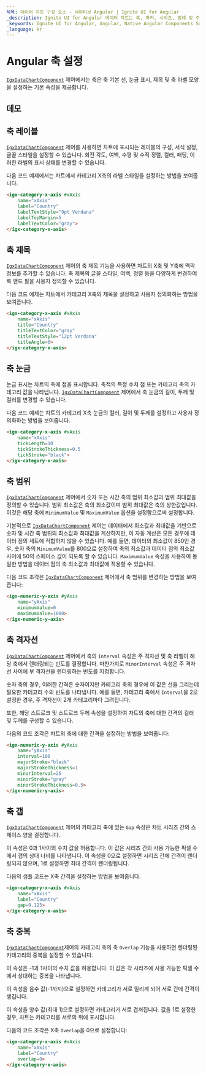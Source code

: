 ```yaml
---
제목: 데이터 차트 구성 요소 - 네이티브 Angular | Ignite UI for Angular
_description: Ignite UI for Angular 데이터 차트는 축, 마커, 시리즈, 범례 및 주석 레이어의 모듈 식 디자인을 제공하는 차트 구성 요소입니다. 이 차트를 사용하면 동일한 차트 영역에 이러한 시각적 요소의 인스턴스를 여러 개 만들어 복합 차트 뷰를 만들 수 있습니다.
_keywords: Ignite UI for Angular, Angular, Native Angular Components Suite, Native Angular Controls, Native Angular Components, Native Angular Components Library, Angular Chart, Angular Chart Control, Angular Chart Example, Angular Chart Component, Angular Data Chart
_language: kr
---
```


# Angular 축 설정

[`IgxDataChartComponent`]({environment:dvApiBaseUrl}/products/ignite-ui-angular/api/docs/typescript/latest/classes/igxdatachartcomponent.html) 제어에서는 축은 축 기본 선, 눈금 표시, 제목 및 축 라벨 모양을 설정하는 기본 속성을 제공합니다.

## 데모

<code-view style="height: 500px" 
           data-demos-base-url="{environment:dvDemosBaseUrl}" 
           iframe-src="{environment:dvDemosBaseUrl}/charts/data-chart-axis-settings"  
           github-src="charts/data-chart/axis-settings">
</code-view>

<div class="divider--half"></div>

## 축 레이블

[`IgxDataChartComponent`]({environment:dvApiBaseUrl}/products/ignite-ui-angular/api/docs/typescript/latest/classes/igxdatachartcomponent.html) 제어를 사용하면 차트에 표시되는 레이블의 구성, 서식 설정, 글꼴 스타일을 설정할 수 있습니다. 회전 각도, 여백, 수평 및 수직 정렬, 컬러, 패딩, 이러한 라벨의 표시 상태를 변경할 수 있습니다.

다음 코드 예제에서는 차트에서 카테고리 X축의 라벨 스타일을 설정하는 방법을 보여줍니다.

```html
<igx-category-x-axis #xAxis
    name="xAxis"
    label="Country"
    labelTextStyle="9pt Verdana"
    labelTopMargin=5
    labelTextColor="gray">
</igx-category-x-axis>
```

## 축 제목

[`IgxDataChartComponent`]({environment:dvApiBaseUrl}/products/ignite-ui-angular/api/docs/typescript/latest/classes/igxdatachartcomponent.html) 제어의 축 제목 기능을 사용하면 차트의 X축 및 Y축에 맥락 정보를 추가할 수 있습니다. 축 제목의 글꼴 스타일, 여백, 정렬 등을 다양하게 변경하여 룩 앤드 필을 사용자 정의할 수 있습니다.

다음 코드 예제는 차트에서 카테고리 X축의 제목을 설정하고 사용자 정의화하는 방법을 보여줍니다.

```html
<igx-category-x-axis #xAxis
    name="xAxis"
    title="Country"
    titleTextColor="gray"
    titleTextStyle="12pt Verdana"
    titleAngle=0>
</igx-category-x-axis>
```

## 축 눈금

눈금 표시는 차트의 축에 점을 표시합니다. 축적의 특정 수치 점 또는 카테고리 축의 카테고리 값을 나타냅니다. [`IgxDataChartComponent`]({environment:dvApiBaseUrl}/products/ignite-ui-angular/api/docs/typescript/latest/classes/igxdatachartcomponent.html) 제어에서 축 눈금의 길이, 두께 및 컬러를 변경할 수 있습니다.

다음 코드 예제는 차트의 카테고리 X축 눈금의 컬러, 길이 및 두께를 설정하고 사용자 정의화하는 방법을 보여줍니다.

```html
<igx-category-x-axis #xAxis
    name="xAxis"
    tickLength=10
    tickStrokeThickness=0.5
    tickStroke="black">
</igx-category-x-axis>
```

## 축 범위

[`IgxDataChartComponent`]({environment:dvApiBaseUrl}/products/ignite-ui-angular/api/docs/typescript/latest/classes/igxdatachartcomponent.html) 제어에서 숫자 또는 시간 축의 범위 최소값과 범위 최대값을 정의할 수 있습니다. 범위 최소값은 축의 최소값이며 범위 최대값은 축의 상한값입니다. 이것은 해당 축에 `MinimumValue` 및 `MaximumValue` 옵션을 설정함으로써 설정합니다.

기본적으로 [`IgxDataChartComponent`]({environment:dvApiBaseUrl}/products/ignite-ui-angular/api/docs/typescript/latest/classes/igxdatachartcomponent.html) 제어는 데이터에서 최소값과 최대값을 기반으로 숫자 및 시간 축 범위의 최소값과 최대값을 계산하지만, 이 자동 계산은 모든 경우에 데이터 점의 세트에 적합하지 않을 수 있습니다. 예를 들면, 데이터의 최소값이 850인 경우, 숫자 축의 `MinimumValue`를 800으로 설정하여 축의 최소값과 데이터 점의 최소값 사이에 50의 스페이스 값이 되도록 할 수 있습니다. `MaximumValue` 속성을 사용하여 동일한 방법을 데이터 점의 축 최소값과 최대값에 적용할 수 있습니다.

다음 코드 조각은 [`IgxDataChartComponent`]({environment:dvApiBaseUrl}/products/ignite-ui-angular/api/docs/typescript/latest/classes/igxdatachartcomponent.html) 제어에서 축 범위를 변경하는 방법을 보여줍니다:

```html
<igx-numeric-y-axis #yAxis
    name="yAxis"
    minimumValue=0
    maximumValue=1000>
</igx-numeric-y-axis>
```

## 축 격자선

[`IgxDataChartComponent`]({environment:dvApiBaseUrl}/products/ignite-ui-angular/api/docs/typescript/latest/classes/igxdatachartcomponent.html) 제어에서 축의 `Interval` 속성은 주 격자선 및 축 라벨이 해당 축에서 렌더링되는 빈도를 결정합니다. 마찬가지로 `MinorInterval` 속성은 주 격자선 사이에 부 격자선을 렌더링하는 빈도를 지정합니다.

숫자 축의 경우, 이러한 간격은 숫자이지만 카테고리 축의 경우에 이 값은 선을 그리는데 필요한 카테고리 수의 빈도를 나타냅니다. 예를 들면, 카테고리 축에서 `Interval`을 2로 설정한 경우, 주 격자선이 2개 카테고리마다 그려집니다.

또한, 해당 스트로크 및 스트로크 두께 속성을 설정하여 차트의 축에 대한 간격의 컬러 및 두께를 구성할 수 있습니다.

다음의 코드 조각은 차트의 축에 대한 간격을 설정하는 방법을 보여줍니다:

```html
<igx-numeric-y-axis #yAxis
    name="yAxis"
    interval=100
    majorStroke="black"
    majorStrokeThickness=1
    minorInterval=25
    minorStroke="gray"
    minorStrokeThickness=0.5>
</igx-numeric-y-axis>
```

## 축 갭

[`IgxDataChartComponent`]({environment:dvApiBaseUrl}/products/ignite-ui-angular/api/docs/typescript/latest/classes/igxdatachartcomponent.html) 제어의 카테고리 축에 있는 `Gap` 속성은 차트 시리즈 간의 스페이스 양을 결정합니다.

이 속성은 0과 1사이의 수치 값을 허용합니다. 이 값은 시리즈 간의 사용 가능한 픽셀 수에서 갭의 상대 너비를 나타냅니다. 이 속성을 0으로 설정하면 시리즈 간에 간격이 렌더링되지 않으며, 1로 설정하면 최대 간격이 렌더링됩니다.

다음의 샘플 코드는 X축 간격을 설정하는 방법을 보여줍니다.

```html
<igx-category-x-axis #xAxis
    name="xAxis"
    label="Country"
    gap=0.125>
</igx-category-x-axis>
```

## 축 중복

[`IgxDataChartComponent`]({environment:dvApiBaseUrl}/products/ignite-ui-angular/api/docs/typescript/latest/classes/igxdatachartcomponent.html)제어의 카테고리 축의 축 `Overlap` 기능을 사용하면 렌더링된 카테고리의 중복을 설정할 수 있습니다.

이 속성은 -1과 1사이의 수치 값을 허용합니다. 이 값은 각 시리즈에 사용 가능한 픽셀 수에서 상대하는 중복을 나타냅니다.

이 속성을 음수 값(-1까지)으로 설정하면 카테고리가 서로 밀리게 되어 서로 간에 간격이 생깁니다.

이 속성을 양수 값(최대 1)으로 설정하면 카테고리가 서로 겹쳐집니다. 값을 1로 설정한 경우, 차트는 카테고리를 서로의 위에 표시합니다.

다음의 코드 조각은 X축 `Overlap`을 0으로 설정합니다:

```html
<igx-category-x-axis #xAxis
    name="xAxis"
    label="Country"
    overlap=0>
</igx-category-x-axis>
```
